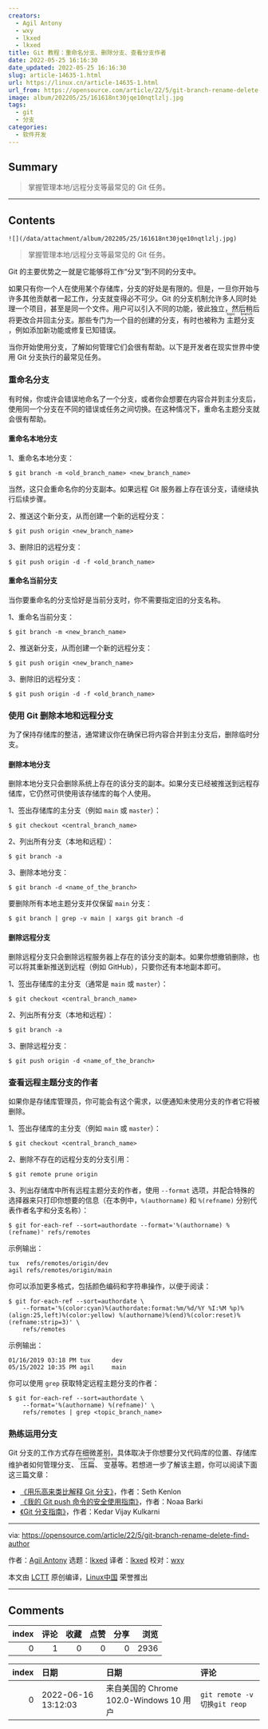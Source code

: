 ```yaml
---
creators:
  - Agil Antony
  - wxy
  - lkxed
  - lkxed
title: Git 教程：重命名分支、删除分支、查看分支作者
date: 2022-05-25 16:16:30
date_updated: 2022-05-25 16:16:30
slug: article-14635-1.html
url: https://linux.cn/article-14635-1.html
url_from: https://opensource.com/article/22/5/git-branch-rename-delete-find-author
image: album/202205/25/161618nt30jqe10nqtlzlj.jpg
tags:
  - git
  - 分支
categories:
  - 软件开发
---
```


## Summary

> 掌握管理本地/远程分支等最常见的 Git 任务。

***

<!-- more -->

## Contents

`![](/data/attachment/album/202205/25/161618nt30jqe10nqtlzlj.jpg)`

> 
> 掌握管理本地/远程分支等最常见的 Git 任务。
> 
> 
> 

Git 的主要优势之一就是它能够将工作“分叉”到不同的分支中。

如果只有你一个人在使用某个存储库，分支的好处是有限的。但是，一旦你开始与许多其他贡献者一起工作，分支就变得必不可少。Git 的分支机制允许多人同时处理一个项目，甚至是同一个文件。用户可以引入不同的功能，彼此独立，然后稍后将更改合并回主分支。那些专门为一个目的创建的分支，有时也被称为<ruby> 主题分支 <rt>  topic branch </rt></ruby>，例如添加新功能或修复已知错误。

当你开始使用分支，了解如何管理它们会很有帮助。以下是开发者在现实世界中使用 Git 分支执行的最常见任务。

### 重命名分支

有时候，你或许会错误地命名了一个分支，或者你会想要在内容合并到主分支后，使用同一个分支在不同的错误或任务之间切换。在这种情况下，重命名主题分支就会很有帮助。

#### 重命名本地分支

1、重命名本地分支：

```shell
$ git branch -m <old_branch_name> <new_branch_name>
```

当然，这只会重命名你的分支副本。如果远程 Git 服务器上存在该分支，请继续执行后续步骤。

2、推送这个新分支，从而创建一个新的远程分支：

```shell
$ git push origin <new_branch_name>
```

3、删除旧的远程分支：

```shell
$ git push origin -d -f <old_branch_name>
```

#### 重命名当前分支

当你要重命名的分支恰好是当前分支时，你不需要指定旧的分支名称。

1、重命名当前分支：

```shell
$ git branch -m <new_branch_name>
```

2、推送新分支，从而创建一个新的远程分支：

```shell
$ git push origin <new_branch_name>
```

3、删除旧的远程分支：

```shell
$ git push origin -d -f <old_branch_name>
```

### 使用 Git 删除本地和远程分支

为了保持存储库的整洁，通常建议你在确保已将内容合并到主分支后，删除临时分支。

#### 删除本地分支

删除本地分支只会删除系统上存在的该分支的副本。如果分支已经被推送到远程存储库，它仍然可供使用该存储库的每个人使用。

1、签出存储库的主分支（例如 `main` 或 `master`）：

```shell
$ git checkout <central_branch_name>
```

2、列出所有分支（本地和远程）：

```shell
$ git branch -a
```

3、删除本地分支：

```shell
$ git branch -d <name_of_the_branch>
```

要删除所有本地主题分支并仅保留 `main` 分支：

```shell
$ git branch | grep -v main | xargs git branch -d
```

#### 删除远程分支

删除远程分支只会删除远程服务器上存在的该分支的副本。如果你想撤销删除，也可以将其重新推送到远程（例如 GitHub），只要你还有本地副本即可。

1、签出存储库的主分支（通常是 `main` 或 `master`）：

```shell
$ git checkout <central_branch_name>
```

2、列出所有分支（本地和远程）：

```shell
$ git branch -a
```

3、删除远程分支：

```shell
$ git push origin -d <name_of_the_branch>
```

### 查看远程主题分支的作者

如果你是存储库管理员，你可能会有这个需求，以便通知未使用分支的作者它将被删除。

1、签出存储库的主分支（例如 `main` 或 `master`）：

```shell
$ git checkout <central_branch_name>
```

2、删除不存在的远程分支的分支引用：

```shell
$ git remote prune origin
```

3、列出存储库中所有远程主题分支的作者，使用 `--format` 选项，并配合特殊的选择器来只打印你想要的信息（在本例中，`%(authorname)` 和 `%(refname)` 分别代表作者名字和分支名称）：

```shell
$ git for-each-ref --sort=authordate --format='%(authorname) %(refname)' refs/remotes
```

示例输出：

```shell
tux  refs/remotes/origin/dev
agil refs/remotes/origin/main
```

你可以添加更多格式，包括颜色编码和字符串操作，以便于阅读：

```shell
$ git for-each-ref --sort=authordate \
    --format='%(color:cyan)%(authordate:format:%m/%d/%Y %I:%M %p)%(align:25,left)%(color:yellow) %(authorname)%(end)%(color:reset)%(refname:strip=3)' \
    refs/remotes
```

示例输出：

```shell
01/16/2019 03:18 PM tux      dev
05/15/2022 10:35 PM agil     main
```

你可以使用 `grep` 获取特定远程主题分支的作者：

```shell
$ git for-each-ref --sort=authordate \
    --format='%(authorname) %(refname)' \
    refs/remotes | grep <topic_branch_name>
```

### 熟练运用分支

Git 分支的工作方式存在细微差别，具体取决于你想要分叉代码库的位置、存储库维护者如何管理分支、<ruby> 压扁 <rt>  squashing </rt></ruby>、<ruby> 变基 <rt>  rebasing </rt></ruby>等。若想进一步了解该主题，你可以阅读下面这三篇文章：

* [《用乐高来类比解释 Git 分支》](https://opensource.com/article/22/4/git-branches)，作者：Seth Kenlon
* [《我的 Git push 命令的安全使用指南》](https://opensource.com/article/22/4/git-push)，作者：Noaa Barki
* [《Git 分支指南》](https://opensource.com/article/18/5/git-branching)，作者：Kedar Vijay Kulkarni

---

via: <https://opensource.com/article/22/5/git-branch-rename-delete-find-author>

作者：[Agil Antony](https://opensource.com/users/agantony) 选题：[lkxed](https://github.com/lkxed) 译者：[lkxed](https://github.com/lkxed) 校对：[wxy](https://github.com/wxy)

本文由 [LCTT](https://github.com/LCTT/TranslateProject) 原创编译，[Linux中国](https://linux.cn/) 荣誉推出

***

## Comments


|   index |   评论 |   收藏 |   点赞 |   分享 |   浏览 |
|--------:|-------:|-------:|-------:|-------:|-------:|
|       0 |      1 |      0 |      0 |      0 |   2936 |

|   index | 日期                | 日期                                    | 评论                         |
|--------:|:--------------------|:----------------------------------------|:-----------------------------|
|       0 | 2022-06-16 13:12:03 | 来自美国的 Chrome 102.0-Windows 10 用户 | `git remote -v 切换git reop` |
